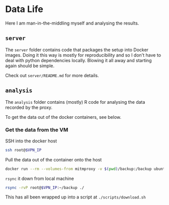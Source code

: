 # Data Life

Here I am man-in-the-middling myself and analysing the results.

## `server`

The `server` folder contains code that packages the setup into Docker images. Doing it this way is mostly for reproducibility and so I don't have to deal with python dependencies locally. Blowing it all away and starting again should be simple.

Check out `server/README.md` for more details.

## `analysis`

The `analysis` folder contains (mostly) R code for analysing the data recorded by the proxy.

To get the data out of the docker containers, see below.

### Get the data from the VM

SSH into the docker host

```bash
ssh root@$VPN_IP
```

Pull the data out of the container onto the host

```bash
docker run --rm --volumes-from mitmproxy -v $(pwd)/backup:/backup ubuntu tar czvf /backup/flows.tar.gz /proxydata
```

`rsync` it down from local machine

```bash
rsync -rvP root@$VPN_IP:~/backup ./
```

This has all been wrapped up into a script at `./scripts/download.sh`

